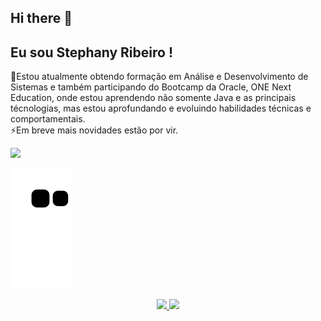 ## Hi there 👋

<!--
**stephany-ribeiro-dev/stephany-ribeiro-dev** is a ✨ _special_ ✨ repository because its `README.md` (this file) appears on your GitHub profile.

Here are some ideas to get you started:

- 🔭 I’m currently working on ...
- 🌱 I’m currently learning ...
- 👯 I’m looking to collaborate on ...
- 🤔 I’m looking for help with ...
- 💬 Ask me about ...
- 📫 How to reach me: ...
- 😄 Pronouns: ...
- ⚡ Fun fact: ...
-->
## Eu sou Stephany Ribeiro !

🌱Estou atualmente obtendo formação em Análise e Desenvolvimento de Sistemas e também participando do Bootcamp da Oracle, ONE Next Education, onde estou aprendendo não somente Java e as principais técnologias, mas estou aprofundando e evoluindo habilidades técnicas e comportamentais. <br>
⚡Em breve mais novidades estão por vir. 


<div> 
  <a href="https://www.linkedin.com/in/stephany-ribeiro-dev/" target="_blank"><img src="https://img.shields.io/badge/LinkedIn-0077B5?style=for-the-badge&logo=linkedin&logoColor=white" target="_blank"></a>
</div>

![Snake animation](https://github.com/stephany-ribeiro-dev/stephany-ribeiro-dev/blob/output/github-contribution-grid-snake.svg) 

<div align="center">
  <a href="https://github.com/stephany-ribeiro-dev">
  <img height="180em" src="https://github-readme-stats.vercel.app/api?username=stephany-ribeiro-dev&show_icons=true&theme=dracula&include_all_commits=true&count_private=true"/>

  <img height="180em" src="https://github-readme-stats.vercel.app/api/top-langs/?username=stephany-ribeiro-dev&layout=compact&langs_count=7&theme=dracula"/>
</div>
   


